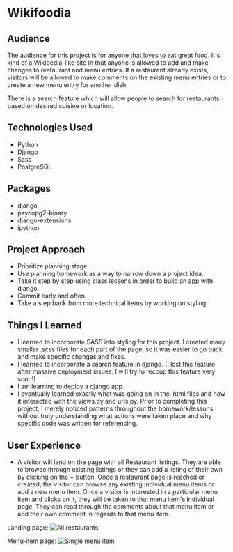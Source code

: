 # Wikifoodia

## Audience

The audience for this project is for anyone that loves to eat great food. It's kind of a Wikipedia-like site in that anyone is allowed to add and make changes to restaurant and menu entries. If a restaurant already exists, visitors will be allowed to make comments on the existing menu entries or to create a new menu entry for another dish.

There is a search feature which will allow people to search for restaurants based on desired cuisine or location.

## Technologies Used

-  Python
-  Django
-  Sass
-  PostgreSQL

## Packages

-  django
-  psycopg2-binary
-  django-extensions
-  ipython

## Project Approach

-  Prioritize planning stage.
-  Use planning homework as a way to narrow down a project idea.
-  Take it step by step using class lessons in order to build an app with django.
-  Commit early and often.
-  Take a step back from more technical items by working on styling.

## Things I Learned

-  I learned to incorporate SASS into styling for this project. I created many smaller .scss files for each part of the page, so it was easier to go back and make specific changes and fixes.
-  I learned to incorporate a search feature in django. (I lost this feature after massive deployment issues. I will try to recoup this feature very soon!)
-  I am learning to deploy a django app.
-  I eventually learned exactly what was going on in the .html files and how it interacted with the views.py and urls.py. Prior to completing this project, I merely noticed patterns throughout the homework/lessons without truly understanding what actions were taken place and why specific code was written for referencing.

## User Experience

-  A visitor will land on the page with all Restaurant listings. They are able to browse through existing listings or they can add a listing of their own by clicking on the + button. Once a restaurant page is reached or created, the visitor can browse any existing individual menu items or add a new menu item. Once a visitor is interested in a particular menu item and clicks on it, they will be taken to that menu item's individual page. They can read through the comments about that menu item or add their own comment in regards to that menu item.

Landing page:
![All restaurants](https://i.imgur.com/TLKYt2u.png)

Menu-item page:
![Single menu item](https://i.imgur.com/OgQeKNL.png)
